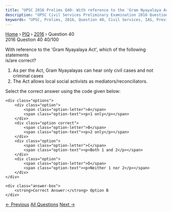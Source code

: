 ```yaml
---
title: "UPSC 2016 Prelims Q40: With reference to the 'Gram Nyayalaya Act', which of the fol..."
description: "UPSC Civil Services Preliminary Examination 2016 Question 40 with options and answer"
keywords: "UPSC, Prelims, 2016, Question 40, Civil Services, IAS, Previous Year Questions"
---
```


<nav class="breadcrumb">
    <a href="../../">Home</a>
    <span>›</span>
    <a href="../">PIQ</a>
    <span>›</span>
    <a href="./">2016</a>
    <span>›</span>
    <span>Question 40</span>
</nav>

<div class="question-header">
    <div class="question-meta">
        <span class="year-badge">2016</span>
        <span class="question-number">Question 40</span>
        <span class="progress">40/100</span>
    </div>
    <div class="progress-bar">
        <div class="progress-fill" style="width: 40.0%"></div>
    </div>
</div>

<div class="question-content">
    <div class="question-text">
        <p>With reference to the 'Gram Nyayalaya Act', which of the following statements<br />
is/are correct?</p>
<ol>
<li>As per the Act, Gram Nyayalayas can hear only civil cases and not criminal cases</li>
<li>The Act allows local social activists as mediators/reconciliators.</li>
</ol>
<p>Select the correct answer using the code given below:</p>
    </div>
    
    <div class="options">
        <div class="option">
            <span class="option-letter">A</span>
            <span class="option-text"><p>1 only</p></span>
        </div>
        <div class="option correct">
            <span class="option-letter">B</span>
            <span class="option-text"><p>2 only</p></span>
        </div>
        <div class="option">
            <span class="option-letter">C</span>
            <span class="option-text"><p>Both 1 and 2</p></span>
        </div>
        <div class="option">
            <span class="option-letter">D</span>
            <span class="option-text"><p>Neither 1 nor 2</p></span>
        </div>
    </div>

    <div class="answer-box">
        <strong>Correct Answer:</strong> Option B
    </div>
</div>

<div class="question-nav">
    <a href="../q039-who-of-the-following-had-first-deciphered-the-edic/" class="nav-btn prev">← Previous</a>
    <a href="../" class="nav-btn center">All Questions</a>
    <a href="../q041-with-reference-to-the-trans-pacific-partnership-co/" class="nav-btn next">Next →</a>
</div>
